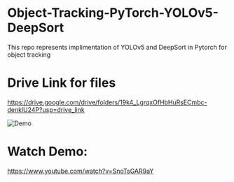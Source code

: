 # Object-Tracking-PyTorch-YOLOv5-DeepSort

This repo represents implimentation of YOLOv5 and DeepSort in Pytorch for object tracking

# Drive Link for files
https://drive.google.com/drive/folders/19k4_LgrqxOfHbHuRsECmbc-denklU24P?usp=drive_link


![Demo](img.gif)


# Watch Demo:

https://www.youtube.com/watch?v=SnoTsGAR9aY
